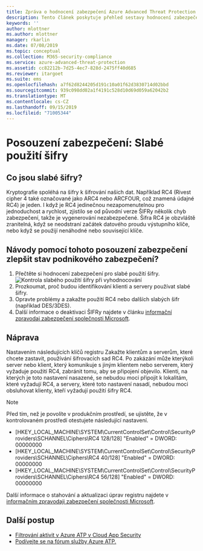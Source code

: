 ```yaml
---
title: Zpráva o hodnocení zabezpečení Azure Advanced Threat Protection stav | Microsoft Docs
description: Tento článek poskytuje přehled sestavy hodnocení zabezpečení stav (slabé šifrování identity) pro Azure ATP.
keywords: ''
author: mlottner
ms.author: mlottner
manager: rkarlin
ms.date: 07/08/2019
ms.topic: conceptual
ms.collection: M365-security-compliance
ms.service: azure-advanced-threat-protection
ms.assetid: cc82212b-7d25-4ec7-828d-2475ff40d685
ms.reviewer: itargoet
ms.suite: ems
ms.openlocfilehash: a7f62d8244205d191c10a01f62d3830714d02bbd
ms.sourcegitcommit: 939c098dd02a1f4191c528d10d69d059a62042b2
ms.translationtype: MT
ms.contentlocale: cs-CZ
ms.lasthandoff: 09/15/2019
ms.locfileid: "71005344"
---
```

# <a name="security-assessment-weak-cipher-usage"></a>Posouzení zabezpečení: Slabé použití šifry 


## <a name="what-are-weak-ciphers"></a>Co jsou slabé šifry? 

Kryptografie spoléhá na šifry k šifrování našich dat. Například RC4 (Rivest cipher 4 také označované jako ARC4 nebo ARCFOUR, což znamená údajné RC4) je jeden.   I když je RC4 jedinečnou nezapomenutelnou pro jednoduchost a rychlost, zjistilo se od původní verze ŠIFRy několik chyb zabezpečení, takže je vygenerování nezabezpečené. Šifra RC4 je obzvláště zranitelná, když se neodstraní začátek datového proudu výstupního klíče, nebo když se použijí nenáhodné nebo související klíče. 

## <a name="how-do-i-use-this-security-assessment-to-improve-my-organizational-security-posture"></a>Návody pomocí tohoto posouzení zabezpečení zlepšit stav podnikového zabezpečení? 

1. Přečtěte si hodnocení zabezpečení pro slabé použití šifry. 
    ![Kontrola slabého použití šifry při vyhodnocování](media/atp-cas-isp-weak-cipher-2.png)
1. Prozkoumat, proč budou identifikování klienti a servery používat slabé šifry.   
1. Opravte problémy a zakažte použití RC4 nebo dalších slabých šifr (například DES/3DES). 
1. Další informace o deaktivaci ŠIFRy najdete v článku [informační zpravodaj zabezpečení společnosti Microsoft](https://support.microsoft.com/help/2868725/microsoft-security-advisory-update-for-disabling-rc4). 

## <a name="remediation"></a>Náprava

Nastavením následujících klíčů registru Zakažte klientům a serverům, které chcete zastavit, používání šifrovacích sad RC4. Po zakázání může kterýkoli server nebo klient, který komunikuje s jiným klientem nebo serverem, který vyžaduje použití RC4, zabránit tomu, aby se připojení objevilo. Klienti, na kterých je toto nastavení nasazené, se nebudou moci připojit k lokalitám, které vyžadují RC4, a servery, které toto nastavení nasadí, nebudou moci obsluhovat klienty, kteří vyžadují použití šifry RC4.

> [!NOTE]
>Před tím, než je povolíte v produkčním prostředí, se ujistěte, že v kontrolovaném prostředí otestujete následující nastavení. 
- [HKEY_LOCAL_MACHINE\SYSTEM\CurrentControlSet\Control\SecurityProviders\SCHANNEL\Ciphers\RC4 128/128]   "Enabled" = DWORD: 00000000 
- [HKEY_LOCAL_MACHINE\SYSTEM\CurrentControlSet\Control\SecurityProviders\SCHANNEL\Ciphers\RC4 40/128]   "Enabled" = DWORD: 00000000
- [HKEY_LOCAL_MACHINE\SYSTEM\CurrentControlSet\Control\SecurityProviders\SCHANNEL\Ciphers\RC4 56/128]   "Enabled" = DWORD: 00000000

Další informace o stahování a aktualizaci úprav registru najdete v [informačním zpravodaji zabezpečení společnosti Microsoft](https://docs.microsoft.com/security-updates/SecurityAdvisories/2013/2868725).


## <a name="next-steps"></a>Další postup
- [Filtrování aktivit v Azure ATP v Cloud App Security](atp-activities-filtering-mcas.md)
- [Podívejte se na fórum služby Azure ATP.](https://aka.ms/azureatpcommunity)
